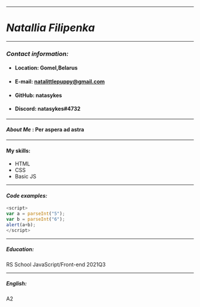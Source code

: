 ___
# *Natallia Filipenka*
___

### *Contact information:*
* #### Location: Gomel,Belarus
* #### E-mail: natalittlepuppy@gmail.com
* ####  GitHub: natasykes 
* #### Discord: natasykes#4732 
___

#### *About Me* : Per aspera ad astra

___

#### My skills:
* HTML
* CSS
* Basic JS

___

#### *Code examples:*
 ```javascript <meta charset="utf-8">
<script>
var a = parseInt("5");
var b = parseInt("6");
alert(a+b);
</script>
 ```

____

##### *Education:* 
RS School JavaScript/Front-end 2021Q3

___

##### English:
A2
